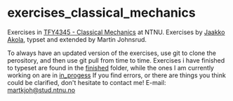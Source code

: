 # exercises_classical_mechanics
Exercises in [TFY4345 - Classical Mechanics](https://www.ntnu.edu/studies/courses/TFY4345#tab=omEmnet) at NTNU. Exercises by [Jaakko Akola](https://www.ntnu.edu/employees/jaakkoa), typset and extended by Martin Johnsrud.


To always have an updated version of the exercises, use git to clone the perository, and then use git pull from time to time. Exercises i have finished to typeset are found in the [finished](finished/) folder, while the ones I am currently working on are in [in_progess](in_progress/) If you find errors, or there are things you think could be clarified, don't hesitate to contact me!
E-mail: martkjoh@stud.ntnu.no
